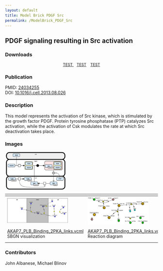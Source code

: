 ```yaml
---
layout: default
title: Model Brick PDGF Src
permalink: /ModelBrick_PDGF_Src
---
```




## PDGF signaling resulting in Src activation

### Downloads

 <div class="img" style="font-size:90%; text-align:center;">
 
 <a href="/modelbricks/LinearResponse.graphml">TEST </a> &ensp; 
 <a href="/modelbricks/Tyson_2003_1a.vcml">TEST</a> &ensp; 
 <a href="/modelbricks/Tyson_2003_1a.xml">TEST</a></div>

### Publication

PMID:  [24034255](https://www.ncbi.nlm.nih.gov/pubmed/24034255) <br> DOI: [10.1016/j.cell.2013.08.026](https://doi.org/10.1016/j.cell.2013.08.026)

### Description

This model represents the activation of Src kinase, which is stimulated by the growth factor PDGF. Protein tyrosine phosphatase (PTP) catalyzes Src activation, while the activation of Csk modulates the rate at which Src deactivation takes place.

### Images
 
 <table>
 <col width="200">
 <col width="600">
 <tr>
  <td>
   <col width="200">
   <img align="center" width="200" src="/images/modelbricks/PDGF_ModelBrick_SBGN.PNG" />
  </td>
  <td>
   <img align="center" width="200" src="/images/modelbricks/PDGF_ModelBrick_ReactionDiagram.PNG" />
  </td>
  <td>
   <img align="center" width="200" src="/images/modelbricks/PDGF_ModelBrick_PathwayDiagram.PNG" />
  </td>
 </tr>
  <tr>
  <td>
   <a href="AKAP7_PLB_Binding_2PKA_links.vcml">AKAP7_PLB_Binding_2PKA_links.vcml</a> SBGN visualization
  </td>
  <td>
   <a href="AKAP7_PLB_Binding_2PKA_links.vcml">AKAP7_PLB_Binding_2PKA_links.vcml</a> Reaction diagram
  </td>
  <td>
   VCell: Pathway diagram
  </td>
 </tr>
 </table>


### Contributors
John Albanese, Michael Blinov
